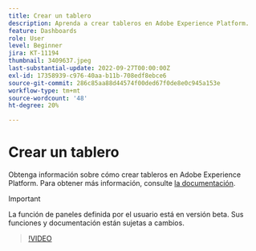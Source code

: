 ```yaml
---
title: Crear un tablero
description: Aprenda a crear tableros en Adobe Experience Platform.
feature: Dashboards
role: User
level: Beginner
jira: KT-11194
thumbnail: 3409637.jpeg
last-substantial-update: 2022-09-27T00:00:00Z
exl-id: 17358939-c976-40aa-b11b-708edf8ebce6
source-git-commit: 286c85aa88d44574f00ded67f0de8e0c945a153e
workflow-type: tm+mt
source-wordcount: '48'
ht-degree: 20%

---
```


# Crear un tablero

Obtenga información sobre cómo crear tableros en Adobe Experience Platform. Para obtener más información, consulte [la documentación](https://experienceleague.adobe.com/docs/experience-platform/dashboards/user-defined-dashboards.html?lang=es).

>[!IMPORTANT]
>
>La función de paneles definida por el usuario está en versión beta. Sus funciones y documentación están sujetas a cambios.

>[!VIDEO](https://video.tv.adobe.com/v/3409637/?learn=on&enablevpops)
